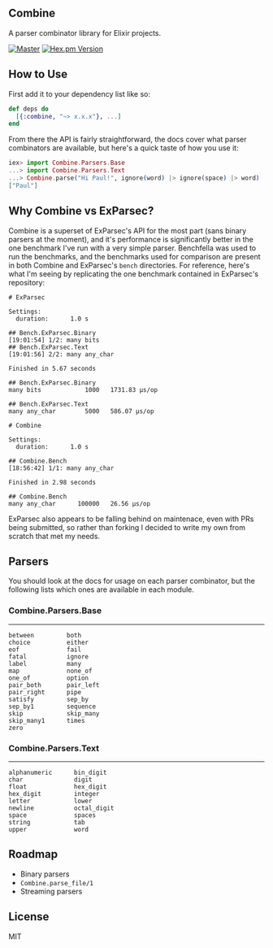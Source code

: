 ## Combine

A parser combinator library for Elixir projects.

[![Master](https://travis-ci.org/bitwalker/combine.svg?branch=master)](https://travis-ci.org/bitwalker/combine)
[![Hex.pm Version](http://img.shields.io/hexpm/v/combine.svg?style=flat)](https://hex.pm/packages/combine)

## How to Use

First add it to your dependency list like so:

```elixir
def deps do
  [{:combine, "~> x.x.x"}, ...]
end
```

From there the API is fairly straightforward, the docs cover what
parser combinators are available, but here's a quick taste of how you
use it:

```elixir
iex> import Combine.Parsers.Base
...> import Combine.Parsers.Text
...> Combine.parse("Hi Paul!", ignore(word) |> ignore(space) |> word)
["Paul"]
```

## Why Combine vs ExParsec?

Combine is a superset of ExParsec's API for the most part (sans binary parsers at the moment),
and it's performance is significantly better in the one benchmark I've run with a very simple
parser. Benchfella was used to run the benchmarks, and the benchmarks used for comparison are
present in both Combine and ExParsec's `bench` directories. For reference, here's what I'm seeing
by replicating the one benchmark contained in ExParsec's repository:

```
# ExParsec

Settings:
  duration:      1.0 s

## Bench.ExParsec.Binary
[19:01:54] 1/2: many bits
## Bench.ExParsec.Text
[19:01:56] 2/2: many any_char

Finished in 5.67 seconds

## Bench.ExParsec.Binary
many bits            1000   1731.83 µs/op

## Bench.ExParsec.Text
many any_char        5000   586.07 µs/op

# Combine

Settings:
  duration:      1.0 s

## Combine.Bench
[18:56:42] 1/1: many any_char

Finished in 2.98 seconds

## Combine.Bench
many any_char      100000   26.56 µs/op
```

ExParsec also appears to be falling behind on maintenace, even with PRs being submitted,
so rather than forking I decided to write my own from scratch that met my needs.

## Parsers

You should look at the docs for usage on each parser combinator, but the following
lists which ones are available in each module.

### Combine.Parsers.Base
--------
```
between         both
choice          either
eof             fail
fatal           ignore
label           many
map             none_of
one_of          option
pair_both       pair_left
pair_right      pipe
satisfy         sep_by
sep_by1         sequence
skip            skip_many
skip_many1      times
zero
```

### Combine.Parsers.Text
--------
```
alphanumeric      bin_digit
char              digit
float             hex_digit
hex_digit         integer
letter            lower
newline           octal_digit
space             spaces
string            tab
upper             word
```

## Roadmap

- Binary parsers
- `Combine.parse_file/1`
- Streaming parsers

## License

MIT

